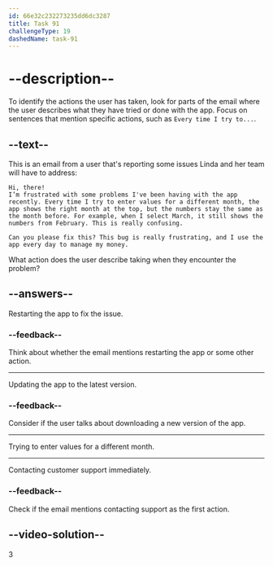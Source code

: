```yaml
---
id: 66e32c232273235dd6dc3287
title: Task 91
challengeType: 19
dashedName: task-91
---
```

# --description--

To identify the actions the user has taken, look for parts of the email where the user describes what they have tried or done with the app. Focus on sentences that mention specific actions, such as `Every time I try to...`.

## --text--

This is an email from a user that's reporting some issues Linda and her team will have to address:

`Hi, there!`  
`I’m frustrated with some problems I've been having with the app recently. Every time I try to enter values for a different month, the app shows the right month at the top, but the numbers stay the same as the month before. For example, when I select March, it still shows the numbers from February. This is really confusing.`  

`Can you please fix this? This bug is really frustrating, and I use the app every day to manage my money.`

What action does the user describe taking when they encounter the problem?

## --answers--

Restarting the app to fix the issue.

### --feedback--

Think about whether the email mentions restarting the app or some other action.

---

Updating the app to the latest version.

### --feedback--

Consider if the user talks about downloading a new version of the app.

---

Trying to enter values for a different month.

---

Contacting customer support immediately.

### --feedback--

Check if the email mentions contacting support as the first action.

## --video-solution--

3
